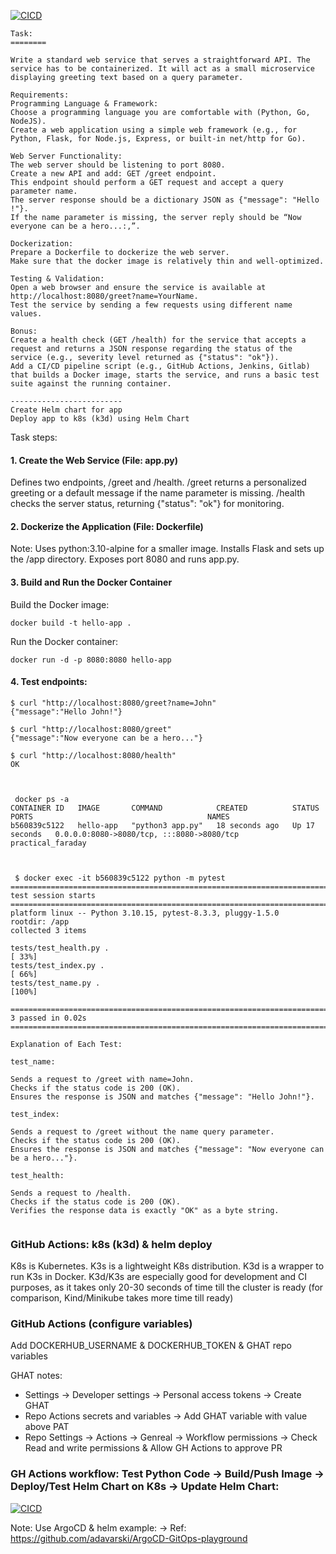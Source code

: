 [![CICD](https://github.com/adavarski/chaos-assesment-k8s/workflows/CICD/badge.svg)](https://github.com/adavarski/chaos-assesment-k8s/actions)



```
Task:
========

Write a standard web service that serves a straightforward API. The service has to be containerized. It will act as a small microservice displaying greeting text based on a query parameter.

Requirements:
Programming Language & Framework:
Choose a programming language you are comfortable with (Python, Go, NodeJS).
Create a web application using a simple web framework (e.g., for Python, Flask, for Node.js, Express, or built-in net/http for Go).

Web Server Functionality:
The web server should be listening to port 8080.
Create a new API and add: GET /greet endpoint.
This endpoint should perform a GET request and accept a query parameter name.
The server response should be a dictionary JSON as {"message": "Hello !"}.
If the name parameter is missing, the server reply should be “Now everyone can be a hero...:,”.

Dockerization:
Prepare a Dockerfile to dockerize the web server.
Make sure that the docker image is relatively thin and well-optimized.

Testing & Validation:
Open a web browser and ensure the service is available at http://localhost:8080/greet?name=YourName.
Test the service by sending a few requests using different name values.

Bonus:
Create a health check (GET /health) for the service that accepts a request and returns a JSON response regarding the status of the service (e.g., severity level returned as {"status": "ok"}).
Add a CI/CD pipeline script (e.g., GitHub Actions, Jenkins, Gitlab) that builds a Docker image, starts the service, and runs a basic test suite against the running container.

-------------------------
Create Helm chart for app
Deploy app to k8s (k3d) using Helm Chart
```
Task steps:

#### 1. Create the Web Service (File: app.py)

Defines two endpoints, /greet and /health.
/greet returns a personalized greeting or a default message if the name parameter is missing.
/health checks the server status, returning {"status": "ok"} for monitoring.

#### 2. Dockerize the Application (File: Dockerfile)

Note: Uses python:3.10-alpine for a smaller image. Installs Flask and sets up the /app directory. Exposes port 8080 and runs app.py.

#### 3. Build and Run the Docker Container

Build the Docker image:

```
docker build -t hello-app .
```
Run the Docker container:

```
docker run -d -p 8080:8080 hello-app
```
#### 4. Test endpoints:

```
$ curl "http://localhost:8080/greet?name=John"
{"message":"Hello John!"}

$ curl "http://localhost:8080/greet"
{"message":"Now everyone can be a hero..."}

$ curl "http://localhost:8080/health"
OK



 docker ps -a
CONTAINER ID   IMAGE       COMMAND            CREATED          STATUS          PORTS                                       NAMES
b560839c5122   hello-app   "python3 app.py"   18 seconds ago   Up 17 seconds   0.0.0.0:8080->8080/tcp, :::8080->8080/tcp   practical_faraday



 $ docker exec -it b560839c5122 python -m pytest
=============================================================================================== test session starts ===============================================================================================
platform linux -- Python 3.10.15, pytest-8.3.3, pluggy-1.5.0
rootdir: /app
collected 3 items                                                                                                                                                                                                 

tests/test_health.py .                                                                                                                                                                                      [ 33%]
tests/test_index.py .                                                                                                                                                                                       [ 66%]
tests/test_name.py .                                                                                                                                                                                        [100%]

================================================================================================ 3 passed in 0.02s ================================================================================================

Explanation of Each Test:

test_name:

Sends a request to /greet with name=John.
Checks if the status code is 200 (OK).
Ensures the response is JSON and matches {"message": "Hello John!"}.

test_index:

Sends a request to /greet without the name query parameter.
Checks if the status code is 200 (OK).
Ensures the response is JSON and matches {"message": "Now everyone can be a hero..."}.

test_health:

Sends a request to /health.
Checks if the status code is 200 (OK).
Verifies the response data is exactly "OK" as a byte string.


```



### GitHub Actions: k8s (k3d) & helm deploy

K8s is Kubernetes. K3s is a lightweight K8s distribution. K3d is a wrapper to run K3s in Docker. K3d/K3s are especially good for development and CI purposes, as it takes only 20-30 seconds of time till the cluster is ready (for comparison, Kind/Minikube takes more time till ready)

### GitHub Actions (configure variables)

Add DOCKERHUB_USERNAME & DOCKERHUB_TOKEN & GHAT repo variables

GHAT notes:

- Settings -> Developer settings -> Personal access tokens -> Create GHAT
- Repo Actions secrets and variables -> Add GHAT variable with value above PAT
- Repo Settings -> Actions -> Genreal -> Workflow permissions -> Check Read and write permissions & Allow GH Actions to approve PR

### GH Actions workflow: Test Python Code -> Build/Push Image ->  Deploy/Test Helm Chart on K8s -> Update Helm Chart:

[![CICD](https://github.com/adavarski/chaos-assesment-k8s/workflows/CICD/badge.svg)](https://github.com/adavarski/chaos-assesment-k8s/actions)



Note: Use ArgoCD & helm example: -> Ref: https://github.com/adavarski/ArgoCD-GitOps-playground 
